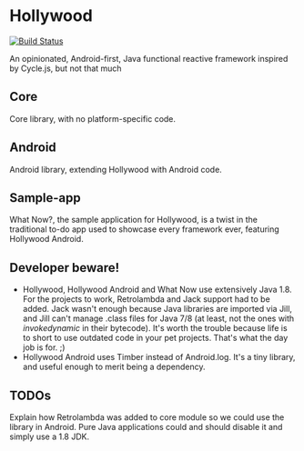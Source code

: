 # Hollywood
[![Build Status](https://travis-ci.org/serandel/hollywood.svg?branch=master)](https://travis-ci.org/serandel/hollywood)

An opinionated, Android-first, Java functional reactive framework inspired by Cycle.js, but not that much

## Core

Core library, with no platform-specific code.

## Android

Android library, extending Hollywood with Android code.

## Sample-app

What Now?, the sample application for Hollywood, is a twist in the traditional to-do app used to showcase every framework ever, featuring Hollywood Android.

## Developer beware!

- Hollywood, Hollywood Android and What Now use extensively Java 1.8. For the projects to work, Retrolambda and Jack support had to be added. Jack wasn't enough because Java libraries are imported via Jill, and Jill can't manage .class files for Java 7/8 (at least, not the ones with *invokedynamic* in their bytecode). It's worth the trouble because life is to short to use outdated code in your pet projects. That's what the day job is for. ;)
- Hollywood Android uses Timber instead of Android.log. It's a tiny library, and useful enough to merit being a dependency.

## TODOs

Explain how Retrolambda was added to core module so we could use the library in Android. Pure Java applications could and should disable it and simply use a 1.8 JDK.
